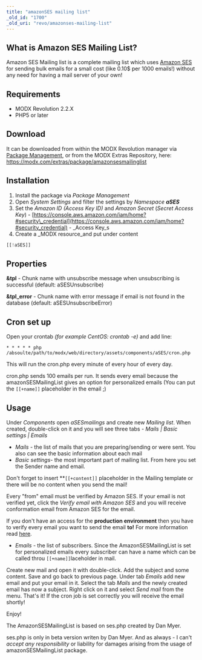 ```yaml
---
title: "amazonSES mailing list"
_old_id: "1700"
_old_uri: "revo/amazonses-mailing-list"
---
```


## What is Amazon SES Mailing List?

Amazon SES Mailing list is a complete mailing list which uses [Amazon SES](http://aws.amazon.com/ses/) for sending bulk emails for a small cost (like 0.10$ per 1000 emails!) without any need for having a mail server of your own!

## Requirements

- MODX Revolution 2.2.X
- PHP5 or later

## Download

It can be downloaded from within the MODX Revolution manager via [Package Management](developing-in-modx/advanced-development/package-management), or from the MODX Extras Repository, here: <https://modx.com/extras/package/amazonsesmailinglist>

## Installation

1. Install the package via _Package Management_
2. Open _System Settings_ and filter the settings by _Namespace **aSES**_
3. Set the _Amazon ID (Access Key ID)_ and _Amazon Secret_ (_Secret Access Key_) - [https://console.aws.amazon.com/iam/home?#security\_credential](https://console.aws.amazon.com/iam/home?#security_credential) - _Access Key_s
4. Create a _MODX resource_and put under content

``` php
[[!aSES]]
```

## Properties

**&tpl** - Chunk name with unsubscribe message when unsubscribing is successful (default: aSESUnsubscribe)

**&tpl\_error** - Chunk name with error message if email is not found in the database (default: aSESUnsubscribeError)

## Cron set up

Open your crontab _(for example CentOS: crontab -e)_ and add line:

``` plain
* * * * * php /absoulte/path/to/modx/web/directory/assets/components/aSES/cron.php
```

This will run the cron.php every minute of every hour of every day.

cron.php sends 100 emails per run. It sends every email because the amazonSESMailingList gives an option for personalized emails (You can put the `[[+name]]` placeholder in the email ;)

## Usage

Under _Components_ open _aSESmailings_ and create new _Mailing list_. When created, double-click on it and you will see three tabs - _Mails | Basic settings | Emails_

- _Mails_ - the list of mails that you are preparing/sending or were sent. You also can see the basic information about each mail
- _Basic settings_- the most important part of mailing list. From here you set the Sender name and email.

Don't forget to insert **`[[+content]]` placeholder in the Mailing template or there will be no content when you send the mail!

Every "from" email must be verified by Amazon SES. If your email is not verified yet, click the _Verify email with Amazon SES_ and you will receive conformation email from Amazon SES for the email.

If you don't have an access for the **production environment** then you have to verify every email you want to send the email **to!** For more information read [here](http://aws.amazon.com/ses/#functionality).

- _Emails_ - the list of subscribers. Since the AmazonSESMailingList is set for personalized emails every subscriber can have a name which can be called throu `[[+name]]`laceholder in mail.

Create new mail and open it with double-click. Add the subject and some content. Save and go back to previous page. Under tab _Emails_ add new email and put your email in it. Select the tab _Mails_ and the newly created email has now a subject. Right click on it and select _Send mail_ from the menu. That's it! If the cron job is set correctly you will receive the email shortly!

Enjoy!

The AmazonSESMailingList is based on ses.php created by Dan Myer.

ses.php is only in beta version writen by Dan Myer. And as always - I can't _accept any responsibility_ or liability for damages arising from the usage of amazonSESMailingList package.
